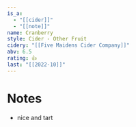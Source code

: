 ```yaml
---
is_a:
  - "[[cider]]"
  - "[[note]]"
name: Cranberry
style: Cider - Other Fruit
cidery: "[[Five Maidens Cider Company]]"
abv: 6.5
rating: 👍
last: "[[2022-10]]"
---
```

# Notes
- nice and tart
